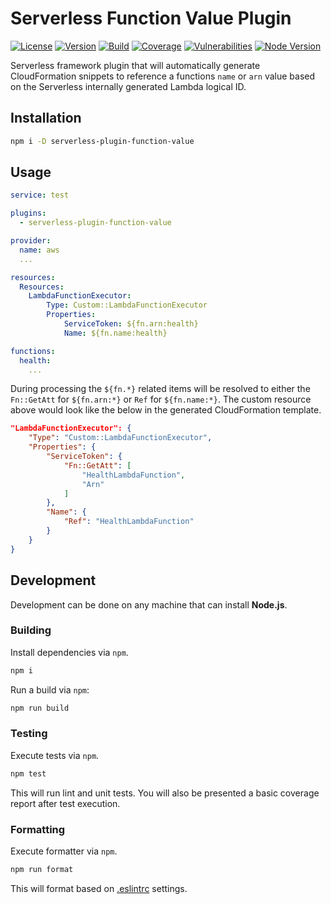 # Serverless Function Value Plugin

[![License][License Badge]](LICENSE)
[![Version][Version Badge]][Version Package]
[![Build][CI Badge]][CI Workflow]
[![Coverage][Coverage Badge]][Coverage Report]
[![Vulnerabilities][Vulnerabilities Badge]][Vulnerabilities Report]
[![Node Version][Node Version Badge]](package.json#L35)

Serverless framework plugin that will automatically generate CloudFormation
snippets to reference a functions `name` or `arn` value based on the Serverless
internally generated Lambda logical ID.

## Installation

```bash
npm i -D serverless-plugin-function-value
```

## Usage

```yaml
service: test

plugins:
  - serverless-plugin-function-value

provider:
  name: aws
  ...

resources:
  Resources:
    LambdaFunctionExecutor:
        Type: Custom::LambdaFunctionExecutor
        Properties:
            ServiceToken: ${fn.arn:health}
            Name: ${fn.name:health}

functions:
  health:
    ...
```

During processing the `${fn.*}` related items will be resolved to either the
`Fn::GetAtt` for `${fn.arn:*}` or `Ref` for `${fn.name:*}`. The custom resource
above would look like the below in the generated CloudFormation template.

```json
"LambdaFunctionExecutor": {
    "Type": "Custom::LambdaFunctionExecutor",
    "Properties": {
        "ServiceToken": {
            "Fn::GetAtt": [
                "HealthLambdaFunction",
                "Arn"
            ]
        },
        "Name": {
            "Ref": "HealthLambdaFunction"
        }
    }
}
```

## Development

Development can be done on any machine that can install **Node.js**.

### Building

Install dependencies via `npm`.

```bash
npm i
```

Run a build via `npm`:

```bash
npm run build
```

### Testing

Execute tests via `npm`.

```bash
npm test
```

This will run lint and unit tests. You will also be presented a basic coverage
report after test execution.

### Formatting

Execute formatter via `npm`.

```bash
npm run format
```

This will format based on [.eslintrc](.eslintrc) settings.

<!-- links -->
[License Badge]: https://img.shields.io/github/license/devpow112/serverless-plugin-function-value
[Version Badge]: https://img.shields.io/npm/v/serverless-plugin-function-value
[Version Package]: https://www.npmjs.com/serverless-plugin-function-value
[Node Version Badge]: https://img.shields.io/node/v/serverless-plugin-function-value
[CI Badge]: https://github.com/devpow112/serverless-plugin-function-value/workflows/build/badge.svg?branch=main
[CI Workflow]: https://github.com/devpow112/serverless-plugin-function-value/actions?query=workflow%3Abuild+branch%3Amain
[Coverage Badge]: https://coveralls.io/repos/github/devpow112/serverless-plugin-function-value/badge.svg?branch=main
[Coverage Report]: https://coveralls.io/github/devpow112/serverless-plugin-function-value?branch=main
[Vulnerabilities Badge]: https://snyk.io/test/github/devpow112/serverless-plugin-function-value/badge.svg
[Vulnerabilities Report]: https://snyk.io/test/github/devpow112/serverless-plugin-function-value
